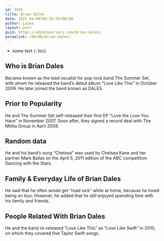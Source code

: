 ```yaml
---
id: 3419
title: Brian Dales
date: 2021-04-06T06:36:55+00:00
author: Laima
layout: post
guid: https://ukdataservers.com/brian-dales/
permalink: /04/06/brian-dales/
---
```


* some text
{: toc}


## Who is Brian Dales
                  
                  
                  
Became known as the lead vocalist for pop rock band The Summer Set, with whom he released the band&#8217;s debut album &#8220;Love Like This&#8221; in October 2009. He later joined the band known as DALES.
                  
              
            
              
            
                
                
                
## Prior to Popularity
                  
                  
                  
He and The Summer Set self-released their first EP &#8220;Love the Love You Have&#8221; in November 2007. Soon after, they signed a record deal with The Militia Group in April 2008.
                  
              
            
              
            
                
                
                
## Random data
                  
                  
                  
He and his band&#8217;s song &#8220;Chelsea&#8221; was used by Chelsea Kane and her partner Mark Ballas on the April 5, 2011 edition of the ABC competition Dancing with the Stars.
                  
              
            
              
            
                
                
                
## Family & Everyday Life of Brian Dales
                  
                  
                  
He said that he often would get &#8220;road sick&#8221; while at home, because he loved being on tour. However, he added that he still enjoyed spending time with his family and friends.
                  
              
            
              
            
                
                
                
## People Related With Brian Dales
                  
                  
                  
He and the band re-released &#8220;Love Like This&#8221; as &#8220;Love Like Swift&#8221; in 2010, on which they covered five Taylor Swift songs.
                  
              
            
              
            
                
              
            
              
              
            
            
              
            
          
          
          